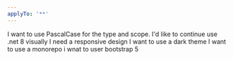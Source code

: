 ```yaml
---
applyTo: '**'
---
```



I want to use PascalCase for the type and scope.
I'd like to continue use .net 8
visually I need a responsive design
I want to use a dark theme
I want to use a monorepo
i wnat to user bootstrap 5
